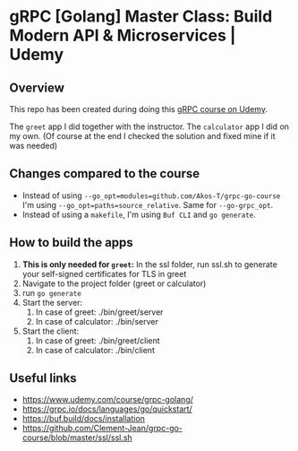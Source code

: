 # gRPC [Golang] Master Class: Build Modern API & Microservices | Udemy

## Overview
This repo has been created during doing this <a href="https://www.udemy.com/course/grpc-golang/">gRPC course on Udemy</a>.

The `greet` app I did together with the instructor. 
The `calculator` app I did on my own. (Of course at the end I checked the solution and fixed mine if it was needed)

## Changes compared to the course
- Instead of using `--go_opt=modules=github.com/Akos-T/grpc-go-course` I'm using `--go_opt=paths=source_relative`. Same for `--go-grpc_opt`.
- Instead of using a `makefile`, I'm using `Buf CLI` and `go generate`.

## How to build the apps
1. **This is only needed for `greet`:** In the ssl folder, run ssl.sh to generate your self-signed certificates for TLS in greet
2. Navigate to the project folder (greet or calculator)
3. run `go generate`
4. Start the server:
   1. In case of greet: ./bin/greet/server
   2. In case of calculator: ./bin/server
5. Start the client:
   1. In case of greet: ./bin/greet/client
   2. In case of calculator: ./bin/client
   

## Useful links
- https://www.udemy.com/course/grpc-golang/
- https://grpc.io/docs/languages/go/quickstart/
- https://buf.build/docs/installation
- https://github.com/Clement-Jean/grpc-go-course/blob/master/ssl/ssl.sh
